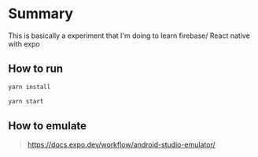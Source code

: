 # Summary

This is basically a experiment that I'm doing to learn firebase/ React native with expo

## How to run

```bash
yarn install

yarn start
```

## How to emulate

> https://docs.expo.dev/workflow/android-studio-emulator/
